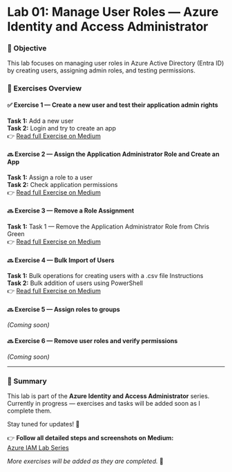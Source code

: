 # Lab 01: Manage User Roles — Azure Identity and Access Administrator

### 🎯 Objective
This lab focuses on managing user roles in Azure Active Directory (Entra ID) by creating users, assigning admin roles, and testing permissions.


### 🧩 Exercises Overview

#### ✅ Exercise 1 — Create a new user and test their application admin rights
**Task 1:** Add a new user  
**Task 2:** Login and try to create an app  
👉 [Read full Exercise on Medium](https://medium.com/@azhariqbal682/lab-01-manage-user-roles-azure-identity-and-access-administrator-ef71ed67b70e)

#### 🔜 Exercise 2 — Assign the Application Administrator Role and Create an App  
**Task 1:** Assign a role to a user <br>
**Task 2:** Check application permissions <br>
👉 [Read full Exercise on Medium](https://medium.com/@azhariqbal682/exercise-2-assign-the-application-administrator-role-and-create-an-app-25f4934408c4)

#### 🔜 Exercise 3 — Remove a Role Assignment 
**Task 1:** Task 1 — Remove the Application Administrator Role from Chris Green <br>
👉 [Read full Exercise on Medium](https://medium.com/@azhariqbal682/exercise-3-remove-a-role-assignment-b2114a4fbd2d)

#### 🔜 Exercise 4 — Bulk Import of Users  
**Task 1:** Bulk operations for creating users with a .csv file
Instructions <br>
**Task 2:** Bulk addition of users using PowerShell <br>
👉 [Read full Exercise on Medium](https://medium.com/@azhariqbal682/exercise-4-bulk-import-of-users-41b6e237d165)

#### 🔜 Exercise 5 — Assign roles to groups  
*(Coming soon)*

#### 🔜 Exercise 6 — Remove user roles and verify permissions  
*(Coming soon)*

---

### 📘 Summary

This lab is part of the **Azure Identity and Access Administrator** series.
Currently in progress — exercises and tasks will be added soon as I complete them.

Stay tuned for updates! 🚀


👉 **Follow all detailed steps and screenshots on Medium:**  
[Azure IAM Lab Series](https://medium.com/@azhariqbal682)



*More exercises will be added as they are completed.* 🚀

